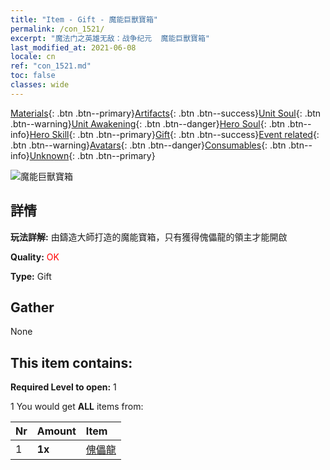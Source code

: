 ```yaml
---
title: "Item - Gift - 魔能巨獸寶箱"
permalink: /con_1521/
excerpt: "魔法门之英雄无敌：战争纪元  魔能巨獸寶箱"
last_modified_at: 2021-06-08
locale: cn
ref: "con_1521.md"
toc: false
classes: wide
---
```

 [Materials](/ItemsCN/){: .btn .btn--primary}[Artifacts](/ItemsCN/Artifacts/){: .btn .btn--success}[Unit Soul](/ItemsCN/UnitSoul/){: .btn .btn--warning}[Unit Awakening](/ItemsCN/UnitAwakening/){: .btn .btn--danger}[Hero Soul](/ItemsCN/HeroSoul/){: .btn .btn--info}[Hero Skill](/ItemsCN/HeroSkill/){: .btn .btn--primary}[Gift](/ItemsCN/Gift/){: .btn .btn--success}[Event related](/ItemsCN/Events/){: .btn .btn--warning}[Avatars](/ItemsCN/Avatars/){: .btn .btn--danger}[Consumables](/ItemsCN/Consumables/){: .btn .btn--info}[Unknown](/ItemsCN/Unknown/){: .btn .btn--primary}

 ![魔能巨獸寶箱](/images/t/i_907135.png)

## 詳情
 **玩法詳解:** 由鑄造大師打造的魔能寶箱，只有獲得傀儡龍的領主才能開啟

 **Quality:** <span style="color: #FF0000">OK</span>

 **Type:** Gift

## Gather

  None

## This item contains:

 **Required Level to open:** 1

 1 You would get **ALL** items  from:

  | Nr | Amount |     Item    |
  |:---|:-------|:------------|
  | 1 |  **1x** | [傀儡龍](/cn/Items/unt_243/) |  | 
